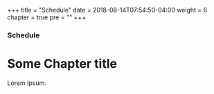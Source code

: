 +++
title = "Schedule"
date = 2018-08-14T07:54:50-04:00
weight = 6
chapter = true
pre = "<b></b>"
+++

### Schedule

# Some Chapter title

Lorem Ipsum.